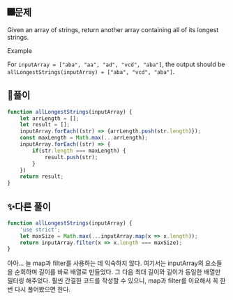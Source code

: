 ## 🎆문제
Given an array of strings, return another array containing all of its longest strings.

Example

For `inputArray = ["aba", "aa", "ad", "vcd", "aba"]`, the output should be
`allLongestStrings(inputArray) = ["aba", "vcd", "aba"]`.

## 🎇풀이
```js
function allLongestStrings(inputArray) {
    let arrLength = [];
    let result = [];
    inputArray.forEach((str) => {arrLength.push(str.length)});
    const maxLength = Math.max(...arrLength);
    inputArray.forEach((str) => {
        if(str.length === maxLength) {
            result.push(str);
        }
    })
    return result;
}
```

## ✨다른 풀이
```js
function allLongestStrings(inputArray) {
    'use strict';
    let maxSize = Math.max(...inputArray.map(x => x.length));
    return inputArray.filter(x => x.length === maxSize);
}
```
아아... 늘 map과 filter를 사용하는 데 익숙하지 않다.
여기서는 inputArray의 요소들을 순회하며 길이를 바로 배열로 만들었다.
그 다음 최대 길이와 길이가 동일한 배열만 필터링 해주었다.
훨씬 간결한 코드를 작성할 수 있으니, map과 filter를 이요해서 꼭 한 번 다시 풀어봤으면 한다.
